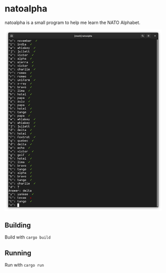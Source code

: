 # natoalpha

natoalpha is a small program to help me learn the NATO Alphabet. 

![Screenshot](marketing/screenshot.png)

## Building
Build with `cargo build`

## Running
Run with `cargo run`

